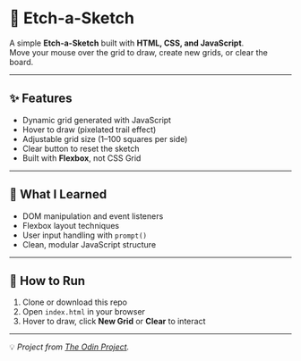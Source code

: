 # 🎨 Etch-a-Sketch

A simple **Etch-a-Sketch** built with **HTML, CSS, and JavaScript**.  
Move your mouse over the grid to draw, create new grids, or clear the board.

---

## ✨ Features
- Dynamic grid generated with JavaScript  
- Hover to draw (pixelated trail effect)  
- Adjustable grid size (1–100 squares per side)  
- Clear button to reset the sketch  
- Built with **Flexbox**, not CSS Grid  

---

## 🧠 What I Learned
- DOM manipulation and event listeners  
- Flexbox layout techniques  
- User input handling with `prompt()`  
- Clean, modular JavaScript structure  

---

## 🚀 How to Run
1. Clone or download this repo  
2. Open `index.html` in your browser  
3. Hover to draw, click **New Grid** or **Clear** to interact  

---

💡 *Project from [The Odin Project](https://www.theodinproject.com/).*
